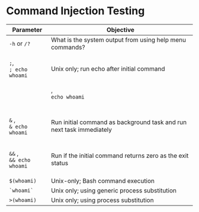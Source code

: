 # Command Injection Testing

| Parameter                                                                   | Objective                                                              |
| --------------------------------------------------------------------------- | ---------------------------------------------------------------------- |
| `-h` or `/?`                                                                | What is the system output from using help menu commands?               |
| <p><code>;</code>,<br><code>; echo whoami</code></p>                        | Unix only; run echo after initial command                              |
| <p><code>|</code>,<br><code>echo whoami|</code></p>                         | Perl-specific injection to open files                                  |
| <p><code>||</code>,</p><p><code>|| echo whoami</code></p>                   | Run command if the initial command returns non-zero as the exit status |
| <p><code>&#x26;</code> ,<br><code>&#x26; echo whoami</code></p>             | Run initial command as background task and run next task immediately   |
| <p><code>&#x26;&#x26;</code> ,<br><code>&#x26;&#x26; echo whoami</code></p> | Run if the initial command returns zero as the exit status             |
| `$(whoami)`                                                                 | Unix-only; Bash command execution                                      |
| `` `whoami` ``                                                              | Unix only; using generic process substitution                          |
| `>(whoami)`                                                                 | Unix only; using process substitution                                  |

